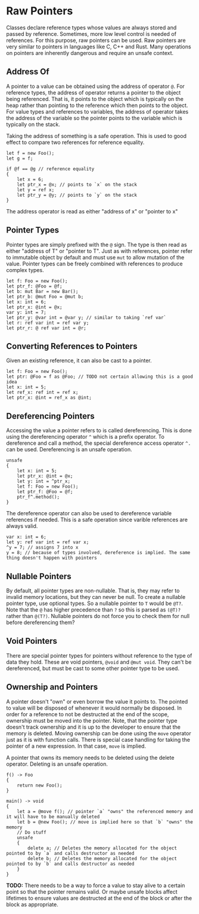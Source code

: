 # Raw Pointers

Classes declare reference types whose values are always stored and passed by reference. Sometimes, more low level control is needed of references. For this purpose, raw pointers can be used. Raw pointers are very similar to pointers in languages like C, C++ and Rust. Many operations on pointers are inherently dangerous and require an unsafe context.

## Address Of

A pointer to a value can be obtained using the address of operator `@`. For reference types, the address of operator returns a pointer to the object being referenced. That is, it points to the object which is typically on the heap rather than pointing to the reference which then points to the object. For value types and references to variables, the address of operator takes the address of the variable so the pointer points to the variable which is typically on the stack.

Taking the address of something is a safe operation. This is used to good effect to compare two references for reference equality.

```adamant
let f = new Foo();
let g = f;

if @f == @g // reference equality
{
    let x = 6;
    let ptr_x = @x; // points to `x` on the stack
    let y = ref x;
    let ptr_y = @y; // points to `y` on the stack
}
```

The address operator is read as either "address of x" or "pointer to x"

## Pointer Types

Pointer types are simply prefixed with the `@` sign. The type is then read as either "address of T" or "pointer to T". Just as with references, pointer refer to immutable object by default and must use `mut` to allow mutation of the value. Pointer types can be freely combined with references to produce complex types.

```adamant
let f: Foo = new Foo();
let ptr_f: @Foo = @f;
let b: mut Bar = new Bar();
let ptr_b: @mut Foo = @mut b;
let x: int = 6;
let ptr_x: @int = @x;
var y: int = 7;
let ptr_y: @var int = @var y; // similar to taking `ref var`
let r: ref var int = ref var y;
let ptr_r: @ ref var int = @r;
```

## Converting References to Pointers

Given an existing reference, it can also be cast to a pointer.

```adamant
let f: Foo = new Foo();
let ptr: @Foo = f as @Foo; // TODO not certain allowing this is a good idea
let x: int = 5;
let ref_x: ref int = ref x;
let ptr_x: @int = ref_x as @int;
```

## Dereferencing Pointers

Accessing the value a pointer refers to is called dereferencing. This is done using the dereferencing operator `^` which is a prefix operator. To dereference and call a method, the special dereference access operator `^.` can be used. Dereferencing is an unsafe operation.

```adamant
unsafe
{
    let x: int = 5;
    let ptr_x: @int = @x;
    let y: int = ^ptr_x;
    let f: Foo = new Foo();
    let ptr_f: @Foo = @f;
    ptr_f^.method();
}
```

The dereference operator can also be used to dereference variable references if needed. This is a safe operation since varible references are always valid.

```adamant
var x: int = 6;
let y: ref var int = ref var x;
^y = 7; // assigns 7 into x
y = 8; // because of types involved, dereference is implied. The same thing doesn't happen with pointers
```

## Nullable Pointers

By default, all pointer types are non-nullable. That is, they may refer to invalid memory locations, but they can never be null. To create a nullable pointer type, use optional types. So a nullable pointer to `T` would be `@T?`. Note that the `@` has higher precedence than `?` so this is parsed as `(@T)?` rather than `@(T?)`. Nullable pointers do not force you to check them for null before dereferencing them?

## Void Pointers

There are special pointer types for pointers without reference to the type of data they hold. These are void pointers, `@void` and `@mut void`. They can't be dereferenced, but must be cast to some other pointer type to be used.

## Ownership and Pointers

A pointer doesn't "own" or even borrow the value it points to. The pointed to value will be disposed of whenever it would normally be disposed. In order for a reference to not be destructed at the end of the scope, ownership must be moved into the pointer. Note, that the pointer type doesn't track ownership and it is up to the developer to ensure that the memory is deleted. Moving ownership can be done using the `move` operator just as it is with function calls. There is special case handling for taking the pointer of a new expression. In that case, `move` is implied.

A pointer that owns its memory needs to be deleted using the delete operator. Deleting is an unsafe operation.

```adamant
f() -> Foo
{
    return new Foo();
}

main() -> void
{
    let a = @move f(); // pointer `a` "owns" the referenced memory and it will have to be manually deleted
    let b = @new Foo(); // move is implied here so that `b` "owns" the memory
    // Do stuff
    unsafe
    {
        delete a; // Deletes the memory allocated for the object pointed to by `a` and calls destructor as needed
        delete b; // Deletes the memory allocated for the object pointed to by `b` and calls destructor as needed
    }
}
```

**TODO:** There needs to be a way to force a value to stay alive to a certain point so that the pointer remains valid. Or maybe unsafe blocks affect lifetimes to ensure values are destructed at the end of the block or after the block as appropriate.
